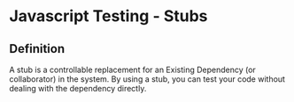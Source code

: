 # Javascript Testing - Stubs

## Definition

A stub is a controllable replacement for an Existing Dependency (or collaborator) in the system. By using a stub, you can test your code without dealing with the dependency directly.
